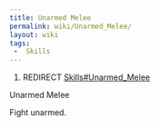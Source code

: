 ```yaml
---
title: Unarmed Melee
permalink: wiki/Unarmed_Melee/
layout: wiki
tags:
 -  Skills
---
```


1.  REDIRECT [Skills\#Unarmed\_Melee](/wiki/Skills#Unarmed_Melee "wikilink")

Unarmed Melee

Fight unarmed.
